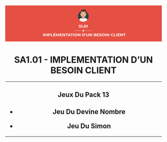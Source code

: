 <p align="center">
    <img width = 900px src="https://github.com/TomPlanche/S1.01/blob/main/vignette.jpeg">
</p>

<h1 align="center">SA1.01 - IMPLEMENTATION D’UN BESOIN CLIENT</h1>

<hr>

<h2 align="center">Jeux Du Pack 13<h2>

<div align="center">

* <p><a src = "https://github.com/TomPlanche/S1.01/tree/main/devine%20nombre">Jeu Du Devine Nombre</p>
* <p><a src = "https://github.com/TomPlanche/S1.01/tree/main/jeu%20du%20simon">Jeu Du Simon</p>
</div>

<hr>

